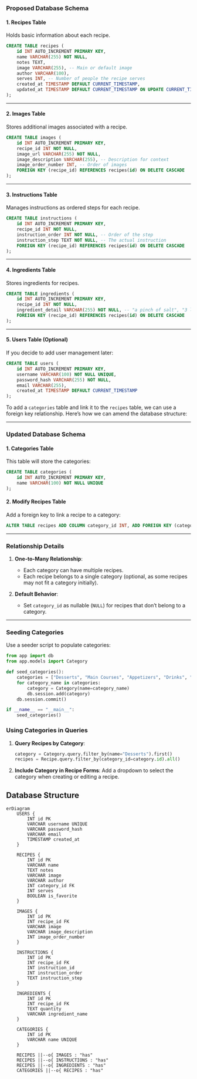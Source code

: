 ### **Proposed Database Schema**

#### **1. Recipes Table**
Holds basic information about each recipe.
```sql
CREATE TABLE recipes (
    id INT AUTO_INCREMENT PRIMARY KEY,
    name VARCHAR(255) NOT NULL,
    notes TEXT,
    image VARCHAR(255), -- Main or default image
    author VARCHAR(100),
    serves INT, -- Number of people the recipe serves
    created_at TIMESTAMP DEFAULT CURRENT_TIMESTAMP,
    updated_at TIMESTAMP DEFAULT CURRENT_TIMESTAMP ON UPDATE CURRENT_TIMESTAMP
);
```

---

#### **2. Images Table**
Stores additional images associated with a recipe.
```sql
CREATE TABLE images (
    id INT AUTO_INCREMENT PRIMARY KEY,
    recipe_id INT NOT NULL,
    image_url VARCHAR(255) NOT NULL,
    image_description VARCHAR(255), -- Description for context
    image_order_number INT, -- Order of images
    FOREIGN KEY (recipe_id) REFERENCES recipes(id) ON DELETE CASCADE
);
```

---

#### **3. Instructions Table**
Manages instructions as ordered steps for each recipe.
```sql
CREATE TABLE instructions (
    id INT AUTO_INCREMENT PRIMARY KEY,
    recipe_id INT NOT NULL,
    instruction_order INT NOT NULL, -- Order of the step
    instruction_step TEXT NOT NULL, -- The actual instruction
    FOREIGN KEY (recipe_id) REFERENCES recipes(id) ON DELETE CASCADE
);
```

---

#### **4. Ingredients Table**
Stores ingredients for recipes.
```sql
CREATE TABLE ingredients (
    id INT AUTO_INCREMENT PRIMARY KEY,
    recipe_id INT NOT NULL,
    ingredient_detail VARCHAR(255) NOT NULL, -- "a pinch of salt", "3 large eggs"
    FOREIGN KEY (recipe_id) REFERENCES recipes(id) ON DELETE CASCADE
);
```

---

#### **5. Users Table (Optional)**
If you decide to add user management later:
```sql
CREATE TABLE users (
    id INT AUTO_INCREMENT PRIMARY KEY,
    username VARCHAR(100) NOT NULL UNIQUE,
    password_hash VARCHAR(255) NOT NULL,
    email VARCHAR(255),
    created_at TIMESTAMP DEFAULT CURRENT_TIMESTAMP
);
```
To add a `categories` table and link it to the `recipes` table, we can use a foreign key relationship. Here’s how we can amend the database structure:

---

### **Updated Database Schema**

#### **1. Categories Table**
This table will store the categories:
```sql
CREATE TABLE categories (
    id INT AUTO_INCREMENT PRIMARY KEY,
    name VARCHAR(100) NOT NULL UNIQUE
);
```

#### **2. Modify Recipes Table**
Add a foreign key to link a recipe to a category:
```sql
ALTER TABLE recipes ADD COLUMN category_id INT, ADD FOREIGN KEY (category_id) REFERENCES categories(id);
```

---

### **Relationship Details**
1. **One-to-Many Relationship**:
   - Each category can have multiple recipes.
   - Each recipe belongs to a single category (optional, as some recipes may not fit a category initially).

2. **Default Behavior**:
   - Set `category_id` as nullable (`NULL`) for recipes that don’t belong to a category.

---

### **Seeding Categories**
Use a seeder script to populate categories:
```python
from app import db
from app.models import Category

def seed_categories():
    categories = ["Desserts", "Main Courses", "Appetizers", "Drinks", "Snacks"]
    for category_name in categories:
        category = Category(name=category_name)
        db.session.add(category)
    db.session.commit()

if __name__ == "__main__":
    seed_categories()
```



### **Using Categories in Queries**
1. **Query Recipes by Category**:
   ```python
   category = Category.query.filter_by(name="Desserts").first()
   recipes = Recipe.query.filter_by(category_id=category.id).all()
   ```

2. **Include Category in Recipe Forms**:
   Add a dropdown to select the category when creating or editing a recipe.

## Database Structure

```mermaid
erDiagram
    USERS {
        INT id PK
        VARCHAR username UNIQUE
        VARCHAR password_hash
        VARCHAR email
        TIMESTAMP created_at
    }

    RECIPES {
        INT id PK
        VARCHAR name
        TEXT notes
        VARCHAR image
        VARCHAR author
        INT category_id FK
        INT serves
        BOOLEAN is_favorite
    }

    IMAGES {
        INT id PK
        INT recipe_id FK
        VARCHAR image
        VARCHAR image_description
        INT image_order_number
    }

    INSTRUCTIONS {
        INT id PK
        INT recipe_id FK
        INT instruction_id
        INT instruction_order
        TEXT instruction_step
    }

    INGREDIENTS {
        INT id PK
        INT recipe_id FK
        TEXT quantity
        VARCHAR ingredient_name
    }

    CATEGORIES {
        INT id PK
        VARCHAR name UNIQUE
    }

    RECIPES ||--o{ IMAGES : "has"
    RECIPES ||--o{ INSTRUCTIONS : "has"
    RECIPES ||--o{ INGREDIENTS : "has"
    CATEGORIES ||--o{ RECIPES : "has"
```
